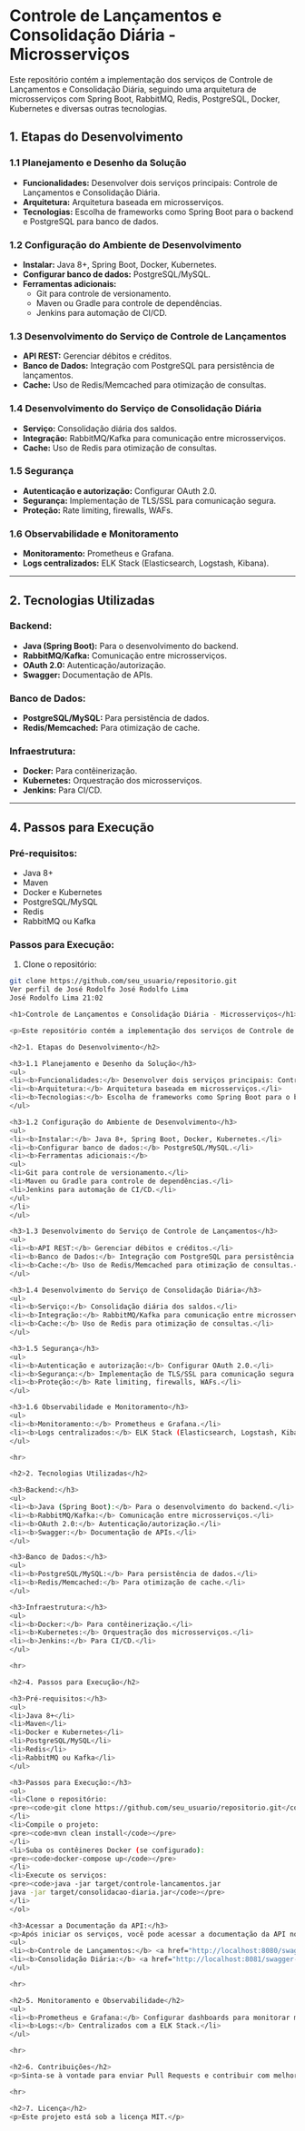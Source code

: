 # Controle de Lançamentos e Consolidação Diária - Microsserviços

Este repositório contém a implementação dos serviços de Controle de Lançamentos e Consolidação Diária, seguindo uma arquitetura de microsserviços com Spring Boot, RabbitMQ, Redis, PostgreSQL, Docker, Kubernetes e diversas outras tecnologias.

## 1. Etapas do Desenvolvimento

### 1.1 Planejamento e Desenho da Solução
<ul>
 <li><b>Funcionalidades:</b> Desenvolver dois serviços principais: Controle de Lançamentos e Consolidação Diária.</li>
 <li><b>Arquitetura:</b> Arquitetura baseada em microsserviços.</li>
 <li><b>Tecnologias:</b> Escolha de frameworks como Spring Boot para o backend e PostgreSQL para banco de dados.</li>
</ul>

### 1.2 Configuração do Ambiente de Desenvolvimento
<ul>
 <li><b>Instalar:</b> Java 8+, Spring Boot, Docker, Kubernetes.</li>
 <li><b>Configurar banco de dados:</b> PostgreSQL/MySQL.</li>
 <li><b>Ferramentas adicionais:</b>
 <ul>
 <li>Git para controle de versionamento.</li>
 <li>Maven ou Gradle para controle de dependências.</li>
 <li>Jenkins para automação de CI/CD.</li>
 </ul>
 </li>
</ul>

### 1.3 Desenvolvimento do Serviço de Controle de Lançamentos
<ul>
 <li><b>API REST:</b> Gerenciar débitos e créditos.</li>
 <li><b>Banco de Dados:</b> Integração com PostgreSQL para persistência de lançamentos.</li>
 <li><b>Cache:</b> Uso de Redis/Memcached para otimização de consultas.</li>
</ul>

### 1.4 Desenvolvimento do Serviço de Consolidação Diária
<ul>
 <li><b>Serviço:</b> Consolidação diária dos saldos.</li>
 <li><b>Integração:</b> RabbitMQ/Kafka para comunicação entre microsserviços.</li>
 <li><b>Cache:</b> Uso de Redis para otimização de consultas.</li>
</ul>

### 1.5 Segurança
<ul>
 <li><b>Autenticação e autorização:</b> Configurar OAuth 2.0.</li>
 <li><b>Segurança:</b> Implementação de TLS/SSL para comunicação segura.</li>
 <li><b>Proteção:</b> Rate limiting, firewalls, WAFs.</li>
</ul>

### 1.6 Observabilidade e Monitoramento
<ul>
 <li><b>Monitoramento:</b> Prometheus e Grafana.</li>
 <li><b>Logs centralizados:</b> ELK Stack (Elasticsearch, Logstash, Kibana).</li>
</ul>

---

## 2. Tecnologias Utilizadas

### Backend:
<ul>
 <li><b>Java (Spring Boot):</b> Para o desenvolvimento do backend.</li>
 <li><b>RabbitMQ/Kafka:</b> Comunicação entre microsserviços.</li>
 <li><b>OAuth 2.0:</b> Autenticação/autorização.</li>
 <li><b>Swagger:</b> Documentação de APIs.</li>
</ul>

### Banco de Dados:
<ul>
 <li><b>PostgreSQL/MySQL:</b> Para persistência de dados.</li>
 <li><b>Redis/Memcached:</b> Para otimização de cache.</li>
</ul>

### Infraestrutura:
<ul>
 <li><b>Docker:</b> Para contêinerização.</li>
 <li><b>Kubernetes:</b> Orquestração dos microsserviços.</li>
 <li><b>Jenkins:</b> Para CI/CD.</li>
</ul>

---

## 4. Passos para Execução

### Pré-requisitos:
<ul>
 <li>Java 8+</li>
 <li>Maven</li>
 <li>Docker e Kubernetes</li>
 <li>PostgreSQL/MySQL</li>
 <li>Redis</li>
 <li>RabbitMQ ou Kafka</li>
</ul>

### Passos para Execução:
1. Clone o repositório:
 ```bash
 git clone https://github.com/seu_usuario/repositorio.git
Ver perfil de José Rodolfo José Rodolfo Lima
José Rodolfo Lima 21:02

<h1>Controle de Lançamentos e Consolidação Diária - Microsserviços</h1>

<p>Este repositório contém a implementação dos serviços de Controle de Lançamentos e Consolidação Diária, seguindo uma arquitetura de microsserviços com Spring Boot, RabbitMQ, Redis, PostgreSQL, Docker, Kubernetes e diversas outras tecnologias.</p>

<h2>1. Etapas do Desenvolvimento</h2>

<h3>1.1 Planejamento e Desenho da Solução</h3>
<ul>
 <li><b>Funcionalidades:</b> Desenvolver dois serviços principais: Controle de Lançamentos e Consolidação Diária.</li>
 <li><b>Arquitetura:</b> Arquitetura baseada em microsserviços.</li>
 <li><b>Tecnologias:</b> Escolha de frameworks como Spring Boot para o backend e PostgreSQL para banco de dados.</li>
</ul>

<h3>1.2 Configuração do Ambiente de Desenvolvimento</h3>
<ul>
 <li><b>Instalar:</b> Java 8+, Spring Boot, Docker, Kubernetes.</li>
 <li><b>Configurar banco de dados:</b> PostgreSQL/MySQL.</li>
 <li><b>Ferramentas adicionais:</b>
 <ul>
 <li>Git para controle de versionamento.</li>
 <li>Maven ou Gradle para controle de dependências.</li>
 <li>Jenkins para automação de CI/CD.</li>
 </ul>
 </li>
</ul>

<h3>1.3 Desenvolvimento do Serviço de Controle de Lançamentos</h3>
<ul>
 <li><b>API REST:</b> Gerenciar débitos e créditos.</li>
 <li><b>Banco de Dados:</b> Integração com PostgreSQL para persistência de lançamentos.</li>
 <li><b>Cache:</b> Uso de Redis/Memcached para otimização de consultas.</li>
</ul>

<h3>1.4 Desenvolvimento do Serviço de Consolidação Diária</h3>
<ul>
 <li><b>Serviço:</b> Consolidação diária dos saldos.</li>
 <li><b>Integração:</b> RabbitMQ/Kafka para comunicação entre microsserviços.</li>
 <li><b>Cache:</b> Uso de Redis para otimização de consultas.</li>
</ul>

<h3>1.5 Segurança</h3>
<ul>
 <li><b>Autenticação e autorização:</b> Configurar OAuth 2.0.</li>
 <li><b>Segurança:</b> Implementação de TLS/SSL para comunicação segura.</li>
 <li><b>Proteção:</b> Rate limiting, firewalls, WAFs.</li>
</ul>

<h3>1.6 Observabilidade e Monitoramento</h3>
<ul>
 <li><b>Monitoramento:</b> Prometheus e Grafana.</li>
 <li><b>Logs centralizados:</b> ELK Stack (Elasticsearch, Logstash, Kibana).</li>
</ul>

<hr>

<h2>2. Tecnologias Utilizadas</h2>

<h3>Backend:</h3>
<ul>
 <li><b>Java (Spring Boot):</b> Para o desenvolvimento do backend.</li>
 <li><b>RabbitMQ/Kafka:</b> Comunicação entre microsserviços.</li>
 <li><b>OAuth 2.0:</b> Autenticação/autorização.</li>
 <li><b>Swagger:</b> Documentação de APIs.</li>
</ul>

<h3>Banco de Dados:</h3>
<ul>
 <li><b>PostgreSQL/MySQL:</b> Para persistência de dados.</li>
 <li><b>Redis/Memcached:</b> Para otimização de cache.</li>
</ul>

<h3>Infraestrutura:</h3>
<ul>
 <li><b>Docker:</b> Para contêinerização.</li>
 <li><b>Kubernetes:</b> Orquestração dos microsserviços.</li>
 <li><b>Jenkins:</b> Para CI/CD.</li>
</ul>

<hr>

<h2>4. Passos para Execução</h2>

<h3>Pré-requisitos:</h3>
<ul>
 <li>Java 8+</li>
 <li>Maven</li>
 <li>Docker e Kubernetes</li>
 <li>PostgreSQL/MySQL</li>
 <li>Redis</li>
 <li>RabbitMQ ou Kafka</li>
</ul>

<h3>Passos para Execução:</h3>
<ol>
 <li>Clone o repositório:
 <pre><code>git clone https://github.com/seu_usuario/repositorio.git</code></pre>
 </li>
 <li>Compile o projeto:
 <pre><code>mvn clean install</code></pre>
 </li>
 <li>Suba os contêineres Docker (se configurado):
 <pre><code>docker-compose up</code></pre>
 </li>
 <li>Execute os serviços:
 <pre><code>java -jar target/controle-lancamentos.jar
java -jar target/consolidacao-diaria.jar</code></pre>
 </li>
</ol>

<h3>Acessar a Documentação da API:</h3>
<p>Após iniciar os serviços, você pode acessar a documentação da API no Swagger:</p>
<ul>
 <li><b>Controle de Lançamentos:</b> <a href="http://localhost:8080/swagger-ui.html">http://localhost:8080/swagger-ui.html</a></li>
 <li><b>Consolidação Diária:</b> <a href="http://localhost:8081/swagger-ui.html">http://localhost:8081/swagger-ui.html</a></li>
</ul>

<hr>

<h2>5. Monitoramento e Observabilidade</h2>
<ul>
 <li><b>Prometheus e Grafana:</b> Configurar dashboards para monitorar métricas de sistema.</li>
 <li><b>Logs:</b> Centralizados com a ELK Stack.</li>
</ul>

<hr>

<h2>6. Contribuições</h2>
<p>Sinta-se à vontade para enviar Pull Requests e contribuir com melhorias para o projeto!</p>

<hr>

<h2>7. Licença</h2>
<p>Este projeto está sob a licença MIT.</p>
